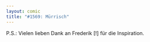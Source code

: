 ```yaml
---
layout: comic
title: "#1569: Mürrisch"
---
```


P.S.: 
Vielen lieben Dank an Frederik [!] für die Inspiration.
